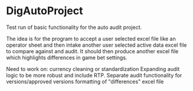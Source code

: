 # DigAutoProject
Test run of basic functionality for the auto audit project. 

The idea is for the program to accept a user selected excel file like an operator sheet and then intake another user selected active data excel file to compare against and audit. It should then produce another excel file which highlights differences in game bet settings. 

Need to work on:
currency cleaning or standardization
Expanding audit logic to be more robust and include RTP.
Separate audit functionality for versions/approved versions
formatting of "differences" excel file

